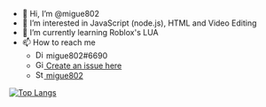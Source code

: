 - 👋 Hi, I’m @migue802
- 👀 I’m interested in JavaScript (node.js), HTML and Video Editing
- 🌱 I’m currently learning Roblox's LUA
- 📫 How to reach me 
   - <img src="https://edent.github.io/SuperTinyIcons/images/svg/discord.svg" width="15" title="Discord" /> migue802#6690
   - [<img src="https://edent.github.io/SuperTinyIcons/images/svg/github.svg" width="15" title="GitHub" /> Create an issue here](https://github.com/migue802/migue802/discussions/categories/general)
   - [<img src="https://edent.github.io/SuperTinyIcons/images/svg/stackoverflow.svg" width="15" title="StackOverflow" /> migue802](https://stackoverflow.com/users/14516042/migue802)

[![Top Langs](https://github-readme-stats.vercel.app/api/top-langs/?username=migue802)](https://github.com/anuraghazra/github-readme-stats)
